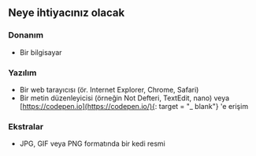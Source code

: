 ## Neye ihtiyacınız olacak

### Donanım

- Bir bilgisayar


### Yazılım

- Bir web tarayıcısı (ör. Internet Explorer, Chrome, Safari)
- Bir metin düzenleyicisi (örneğin Not Defteri, TextEdit, nano) veya [https://codepen.io](https://codepen.io/){: target = "_ blank"} 'e erişim

### Ekstralar

- JPG, GIF veya PNG formatında bir kedi resmi
